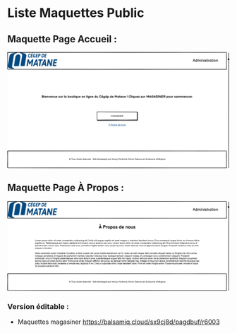 # Liste Maquettes Public
## Maquette Page Accueil :
![](https://github.com/cegepmatane/projet-web-2021-GuiKenSim/blob/master/doc/maquettes/public/public-accueil.png)
## Maquette Page À Propos :
![](https://github.com/cegepmatane/projet-web-2021-GuiKenSim/blob/master/doc/maquettes/public/public-apropos.png)
### Version éditable :
- Maquettes magasiner https://balsamiq.cloud/sx9cj8d/pagdbuf/r6003